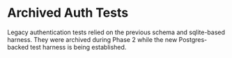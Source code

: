 # Archived Auth Tests

Legacy authentication tests relied on the previous schema and sqlite-based harness. They were archived during Phase 2 while the new Postgres-backed test harness is being established.
